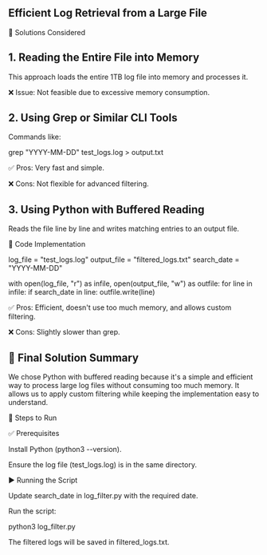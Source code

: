 ## Efficient Log Retrieval from a Large File

📌 Solutions Considered

## 1. Reading the Entire File into Memory

This approach loads the entire 1TB log file into memory and processes it.

 ❌ Issue: Not feasible due to excessive memory consumption.

## 2. Using Grep or Similar CLI Tools

Commands like:

grep "YYYY-MM-DD" test_logs.log > output.txt

✅ Pros: Very fast and simple.

❌ Cons: Not flexible for advanced filtering.

## 3. Using Python with Buffered Reading

Reads the file line by line and writes matching entries to an output file.

📌 Code Implementation

log_file = "test_logs.log"
output_file = "filtered_logs.txt"
search_date = "YYYY-MM-DD"

with open(log_file, "r") as infile, open(output_file, "w") as outfile:
    for line in infile:
        if search_date in line:
            outfile.write(line)

✅ Pros: Efficient, doesn't use too much memory, and allows custom filtering.

❌ Cons: Slightly slower than grep.

## 🎯 Final Solution Summary

We chose Python with buffered reading because it's a simple and efficient way to process large log files without consuming too much memory. It allows us to apply custom filtering while keeping the implementation easy to understand.

🚀 Steps to Run

✅ Prerequisites

Install Python (python3 --version).

Ensure the log file (test_logs.log) is in the same directory.

▶️ Running the Script

Update search_date in log_filter.py with the required date.

Run the script:

python3 log_filter.py

The filtered logs will be saved in filtered_logs.txt.
